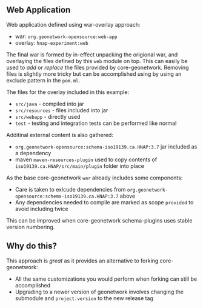 Web Application
---------------

Web application defined using war-overlay approach:

* war: `org.geonetwork-opensource:web-app`
* overlay: `hnap-experiment:web`

The final war is formed by in-effect unpacking the origional war, and overlaying the files defined by this `web` module on top.
This can easily be used to *add* or *replace* the files provided by core-geonetwork. Removing files is slightly more tricky but
can be accomplished using by using an exclude pattern in the `pom.ml`.

The files for the overlay included in this example:

* `src/java` - compiled into jar
* `src/resources` - files included into jar
* `src/webapp` - directly used
* `test` - testing and integration tests can be performed like normal

Additinal external content is also gathered:

* `org.geonetwork-opensource:schema-iso19139.ca.HNAP:3.7` jar included as a dependency
* maven `maven-resources-plugin` used to copy contents of `iso19139.ca.HNAP/src/main/plugin` folder into place

As the base core-geonetwork `war` already includes some components:

* Care is taken to exlcude dependencies from `org.geonetwork-opensource:schema-iso19139.ca.HNAP:3.7` above
* Any dependencies needed to compile are marked as scope `provided` to avoid including twice

This can be improved when core-geonetwork schema-plugins uses stable version numbering.

Why do this?
------------

This approach is *great* as it provides an alternative to forking core-geonetwork:

* All the same customizations you would perform when forking can still be accomplished
* Upgrading to a newer version of geonetwork involves changing the submodule and `project.version` to the new release tag

